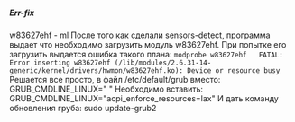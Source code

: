 

























##### Err-fix
w83627ehf - ml
После того как сделали sensors-detect, программа выдает что необходимо загрузить модуль w83627ehf.
При попытке его загрузить выдается ошибка такого плана: `modprobe w83627ehf   FATAL: Error inserting w83627ehf (/lib/modules/2.6.31-14-generic/kernel/drivers/hwmon/w83627ehf.ko): Device or resource busy`
Решается все просто, в файл /etc/default/grub вместо: GRUB_CMDLINE_LINUX=" "
Необходимо вставить: GRUB_CMDLINE_LINUX="acpi_enforce_resources=lax"
И дать команду обновления груба: sudo update-grub2